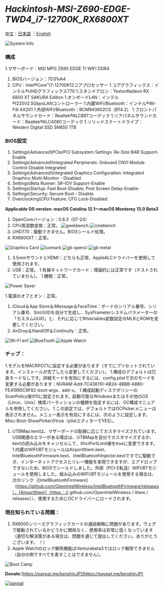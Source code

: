 # *Hackintosh-MSI-Z690-EDGE-TWD4_i7-12700K_RX6800XT*

[中文](https://github.com/igarashikenshin/Hackintosh-MSI-Z690-EDGE-TWD4_i7-12700K_RX6800XT/blob/main/README.md)｜[日本語](https://github.com/igarashikenshin/Hackintosh-MSI-Z690-EDGE-TWD4_i7-12700K_RX6800XT/blob/main/README_JP.md)
｜[English](https://github.com/igarashikenshin/Hackintosh-MSI-Z690-EDGE-TWD4_i7-12700K_RX6800XT/blob/main/README_EN.md)

![System Info](https://s2.loli.net/2022/07/25/hD79bWJiNMklTj4.png)


### 構成
1.マザーボード：MSI MPG Z690 EDGE TI WIFI DDR4
1. BIOSバージョン：7D31vA4
1. CPU：Intel®Core™i7-12700K12コアプロセッサー
1.コアグラフィックス：インテル®UHDグラフィックス770
1.スタンドアロン：YestonRadeon RX 6800 XT SAKURA Edition
1.オンボードLAN：インテル®I225V2.5GbpsLANコントローラー
1.内蔵WiFi/Bluetooth：インテル®Wi-Fi6 AX201
1.外部WiFi/Bluetooth：BCM943602CS（BT4.2）
1.フロントパネルサウンドカード：Realtek®ALC897コーデック
1.リアパネルサウンドカード：Realtek®ALC4080コーデック
1.ソリッドステートドライブ：Western Digital SSD SN850 1TB

### BIOS設定
1. Settings\Advanced\PCIe/PCI Subsystem Settings: Re-Size BAR Support-Enable
2. Settings\Advanced\Integrated Peripherals: Onboard CNVi Module Control-Disable Integrated
3. Settings\Advanced\Integrated Graphics Configuration: Integrated Graphics Multi-Monitor - Disabled
4. Settings\Beta Runner: SR-IOV Support-Enable
5. Settings\Startup: Fast Boot-Disable; Post Screen Delay-Enable:
6. Settings\Security: Secure Boot - Disable
7. Overclocking\CPU Feature: CFG Lock-Disabled

**Applicable OS version: macOS Catalina 12.1～macOS Monterey 13.0 Beta3**

1. OpenCoreバージョン：0.8.3（07-24）
1. CPU周波数変換：正常。
![geekbench](https://s2.loli.net/2022/06/13/vaGD3hfLCPKyoWj.png)
![cinebench](https://s2.loli.net/2022/06/13/TRtelkENgL1po3w.png)
1. UHD770：駆動できません。BIOSシールド処理。
1. RX6800XT：正常。

![Graphics Card](https://s2.loli.net/2022/07/25/IQXPB19CTHoJmcu.png)
![luxmark](https://s2.loli.net/2022/06/13/LgwxrvnWoph5fG6.png)
![gb opencl](https://s2.loli.net/2022/06/13/RTPGSE2O18n3Bf4.png)
![gb metal](https://s2.loli.net/2022/06/13/AYNQjR6FtUkhcCH.png)

1. 3.5mmサウンドとHDMI：どちらも正常、AppleALCドライバーを使用して使用されます。
1. USB：正常。
1.有線ネットワークカード：理論的には正常です（テストされていません）。
1.睡眠：正常。

![Power Saver](https://s2.loli.net/2022/06/13/7s6Ujidx2kOuNeI.png)

1.電源のオフとオン：正常。
1. iCloud＆App Store＆iMessage＆FaceTime：ボードのシリアル番号、シリアル番号、SmUUIDを自分で生成し、SysPrameterシステムパラメーターの「カスタムUUID」と、それに応じてRtVariables変数設定のMLBとROMを変更してください。
1. AirDrop＆HandOff＆Continuity：正常。

![Wi-Fi en1](https://s2.loli.net/2022/06/13/iOyQp4lwjPUYzb5.png)
![BlueTooth](https://s2.loli.net/2022/06/13/X8wAmyiP2YfzMBc.png)
![Apple Watch](https://s2.loli.net/2022/06/13/DNup3iCf1nJ49Zr.png)

### チップ：

1.モデルをMACRPO7.1に設定する必要があります（すでにプリセットされています。インストールが完了したら変更してください）。
1.構成のデフォルトは冗長モードなしです。詳細モードを有効にするには、config.plistで次のモードを変更する必要があります：NVRAM-Add-7C436110-AB2A-4BBB-A880-FE41995C9F82-boot-args、add-v。
1.構成起動ディスクポリシーのScanPolicy値が0に設定されます。起動可能なWindowsまたはその他のOS（Linux、Unix）検索パーティションの種類を指定するには、OC構成マニュアルを参照してください。
1.この設定では、デフォルトではOCPickerメニューは表示されません。メニュー表示を有効にするには、次のように設定します。Misc-Boot-ShowPickerがtrue（plistエディターでYES）。
1. UTBMap.kextは、マザーボードの配線に応じてカスタマイズされています。USB関連のエラーがある場合は、UTBMapを自分でカスタマイズするか、kextの読み込みをキャンセルして、XhciPortLimit値をtrueに変更できます。
1.内蔵のWIFI/BTモジュールはAirportItlwm.kext、IntelBluetoothFirmware.kext、IntelBluetoothInjector.kextですでに駆動でき、インターネットアクセスとリレー機能を実現できますが、エアドロップできないため、BIOSでシールドしました。外部（PCI-E転送）WIFI/BTモジュールを使用しました。組み込みのWIFI/BTモジュールを使用する場合は、次のリンク（[IntelBluetoothFirmware]（https://github.com/OpenIntelWireless/IntelBluetoothFirmware/releases）、[AirportItlwm]（https：// github.com/OpenIntelWireless / itlwm / releases））、使用するためにOCドライバーにロードされます。

### 現在知られている問題：

1. RX6000シリーズグラフィックカードの通話戦略に問題があります。ウェグで駆動されているかどうかに関係なく、使用率は非常に低くなっています（適切な解決策がある場合は、問題を通じて提出してください。ありがとうございます。 ！）
1. Apple Watchのロック解除機能はVenturabeta3ではロック解除できません（自分の例ですべてを表すことはできません）。


![Boot Camp](https://s2.loli.net/2022/06/13/xAI8DQGXvZyFqwS.png)

**Donate:**[https://paypal.me/kenshinJP](https://paypal.me/kenshinJP)


[![paypal](https://www.paypalobjects.com/en_US/i/btn/btn_donateCC_LG.gif)](https://paypal.me/kenshinJP)
